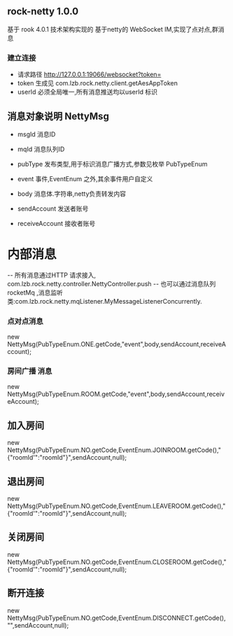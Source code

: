 ## rock-netty 1.0.0
基于 rook 4.0.1 技术架构实现的 基于netty的 WebSocket IM,实现了点对点,群消息
###  建立连接
-    请求路径 http://127.0.0.1:19066/websocket?token=
- token 生成见 com.lzb.rock.netty.client.getAesAppToken
- userId 必须全局唯一,所有消息推送均以userId 标识

## 消息对象说明 NettyMsg
- msgId 消息ID
- mqId 消息队列ID

- pubType 发布类型,用于标识消息广播方式,参数见枚举 PubTypeEnum

- event 事件,EventEnum 之外,其余事件用户自定义

- body 消息体.字符串,netty负责转发内容

- sendAccount 发送者账号

- receiveAccount 接收者账号

# 内部消息
-- 所有消息通过HTTP 请求接入, com.lzb.rock.netty.controller.NettyController.push
-- 也可以通过消息队列 rocketMq ,消息监听类:com.lzb.rock.netty.mqListener.MyMessageListenerConcurrently.


###  点对点消息

new NettyMsg(PubTypeEnum.ONE.getCode,"event",body,sendAccount,receiveAccount);

###  房间广播 消息

new NettyMsg(PubTypeEnum.ROOM.getCode,"event",body,sendAccount,receiveAccount);

## 加入房间

new NettyMsg(PubTypeEnum.NO.getCode,EventEnum.JOINROOM.getCode(),"{\"roomId'":\"roomId\"}",sendAccount,null);

## 退出房间

new NettyMsg(PubTypeEnum.NO.getCode,EventEnum.LEAVEROOM.getCode(),"{\"roomId'":\"roomId\"}",sendAccount,null);

## 关闭房间
new NettyMsg(PubTypeEnum.NO.getCode,EventEnum.CLOSEROOM.getCode(),"{\"roomId'":\"roomId\"}",sendAccount,null);

## 断开连接
new NettyMsg(PubTypeEnum.NO.getCode,EventEnum.DISCONNECT.getCode(),"",sendAccount,null);

